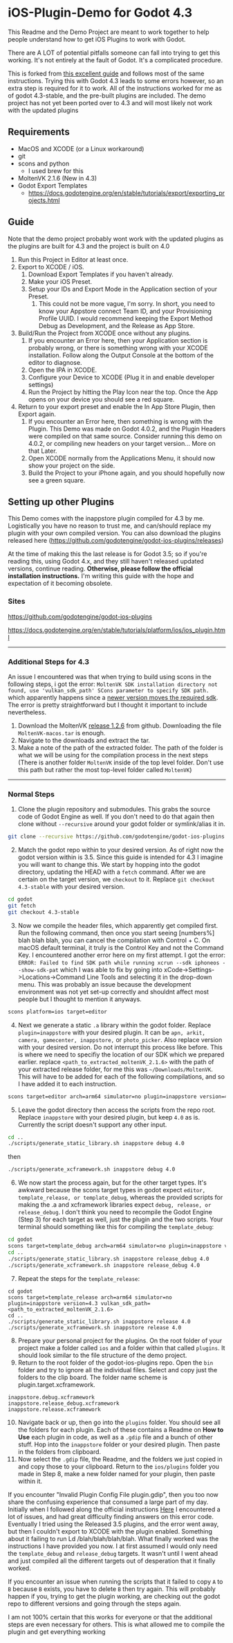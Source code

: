 # iOS-Plugin-Demo for Godot 4.3 #

This Readme and the Demo Project are meant to work together to help people understand how to get iOS Plugins to work with Godot.

There are A LOT of potential pitfalls someone can fall into trying to get this working. It's not entirely at the fault of Godot. It's a complicated procedure.

This is forked from [this excellent guide](https://github.com/LettucePie/ios-plugin-integrate-demo) and follows most of the same instructions. Trying this with Godot 4.3 leads to some errors however, so an extra step is required for it to work.
All of the instructions worked for me as of godot 4.3-stable, and the pre-built plugins are included. The demo project has not yet been ported over to 4.3 and will most likely not work with the updated plugins

## Requirements ##

* MacOS and XCODE (or a Linux workaround)
* git
* scons and python
	* I used brew for this
* MoltenVK 2.1.6 (New in 4.3)
* Godot Export Templates
	* https://docs.godotengine.org/en/stable/tutorials/export/exporting_projects.html

## Guide ##
Note that the demo project probably wont work with the updated plugins as the plugins are built for 4.3 and the project is built on 4.0

1. Run this Project in Editor at least once.
2. Export to XCODE / iOS.
	1. Download Export Templates if you haven't already.
	2. Make your iOS Preset.
	3. Setup your IDs and Export Mode in the Application section of your Preset.
		1. This could not be more vague, I'm sorry. In short, you need to know your Appstore connect Team ID, and your Provisioning Profile UUID. I would recommend keeping the Export Method Debug as Development, and the Release as App Store.
3. Build/Run the Project from XCODE once without any plugins.
	1. If you encounter an Error here, then your Application section is probably wrong, or there is something wrong with your XCODE installation. Follow along the Output Console at the bottom of the editor to diagnose.
	2. Open the IPA in XCODE.
	3. Configure your Device to XCODE (Plug it in and enable developer settings)
	4. Run the Project by hitting the Play Icon near the top. Once the App opens on your device you should see a red square.
4. Return to your export preset and enable the In App Store Plugin, then Export again.
	1. If you encounter an Error here, then something is wrong with the Plugin. This Demo was made on Godot 4.0.2, and the Plugin Headers were compiled on that same source. Consider running this demo on 4.0.2, or compiling new headers on your target version... More on that Later.
	2. Open XCODE normally from the Applications Menu, it should now show your project on the side.
	3. Build the Project to your iPhone again, and you should hopefully now see a green square.

## Setting up other Plugins ##

This Demo comes with the inappstore plugin compiled for 4.3 by me. Logistically you have no reason to trust me, and can/should replace my plugin with your own compiled version. You can also download the plugins released here (https://github.com/godotengine/godot-ios-plugins/releases)

At the time of making this the last release is for Godot 3.5; so if you're reading this, using Godot 4.x, and they still haven't released updated versions, continue reading. __Otherwise, please follow the official installation instructions.__ I'm writing this guide with the hope and expectation of it becoming obsolete.

### Sites ###

https://github.com/godotengine/godot-ios-plugins

https://docs.godotengine.org/en/stable/tutorials/platform/ios/ios_plugin.html

- - - -

### Additional Steps for 4.3 ###

An issue I encountered was that when trying to build using scons in the following steps, i got the error: `MoltenVK SDK installation directory not found, use 'vulkan_sdk_path' SCons parameter to specify SDK path.` which apparently happens since a [newer version moves the required sdk](https://github.com/godotengine/godot/pull/87305). The error is pretty straightforward but I thought it important to include nevertheless.

1. Download the MoltenVK [release 1.2.6](https://github.com/KhronosGroup/MoltenVK/releases/tag/v1.2.6) from github. Downloading the file `MoltenVK-macos.tar` is enough.
2. Navigate to the downloads and extract the tar.
3. Make a note of the path of the extracted folder. The path of the folder is what we will be using for the compilation process in the next steps (There is another folder `MoltenVK` inside of the top level folder. Don't use this path but rather the most top-level folder called `MoltenVK`)

- - - -

### Normal Steps ###

1. Clone the plugin repository and submodules. This grabs the source code of Godot Engine as well. If you don't need to do that again then clone without `--recursive` around your godot folder or symlink/alias it in.

```bash
git clone --recursive https://github.com/godotengine/godot-ios-plugins.git
```

2. Match the godot repo within to your desired version. As of right now the godot version within is 3.5. Since this guide is intended for 4.3 I imagine you will want to change this. We start by hopping into the godot directory, updating the HEAD with a `fetch` command. After we are certain on the target version, we `checkout` to it. Replace `git checkout 4.3-stable` with your desired version. 

```bash
cd godot
git fetch
git checkout 4.3-stable
```

3. Now we compile the header files, which apparently get compiled first. Run the following command, then once you start seeing [numbers%] blah blah blah, you can cancel the compilation with Control + C. On macOS default terminal, it truly is the Control Key and not the Command Key. I encountered another error here on my first attempt. I got the error: `ERROR: Failed to find SDK path while running xcrun --sdk iphoneos --show-sdk-pat` which I was able to fix by going into xCode->Settings->Locations->Command Line Tools and selecting it in the drop-down menu. This was probably an issue because the development environment was not yet set-up correctly and shouldnt affect most people but I thought to mention it anyways.

```bash
scons platform=ios target=editor
```

4. Next we generate a static `.a` library within the godot folder. Replace `plugin=inappstore` with your desired plugin. It can be `apn, arkit, camera, gamecenter, inappstore,` or `photo_picker`. Also replace version with your desired version. Do not interrupt this process like before. This is where we need to specifiy the location of our SDK which we prepared earlier. replace `<path_to_extracted_moltenVK_2.1.6>` with the path of your extracted release folder, for me this was `~/Downloads/MoltenVK`. This will have to be added for each of the following compilations, and so I have added it to each instruction.

```bash
scons target=editor arch=arm64 simulator=no plugin=inappstore version=4.3 vulkan_sdk_path=<path_to_extracted_moltenVK_2.1.6>
```

5. Leave the godot directory then access the scripts from the repo root. Replace `inappstore` with your desired plugin, but keep `4.0` as is. Currently the script doesn't support any other input.

```bash
cd ..
./scripts/generate_static_library.sh inappstore debug 4.0
```

then

```bash
./scripts/generate_xcframework.sh inappstore debug 4.0
```

6. We now start the process again, but for the other target types. It's awkward because the scons target types in godot expect `editor, template_release, or template_debug`, whereas the provided scripts for making the .a and xcframework libraries expect `debug, release, or release_debug`. I don't think you need to recompile the Godot Engine (Step 3) for each target as well, just the plugin and the two scripts. Your terminal should something like this for compiling the `template_debug`:

```bash
cd godot
scons target=template_debug arch=arm64 simulator=no plugin=inappstore version=4.3 vulkan_sdk_path=<path_to_extracted_moltenVK_2.1.6>
cd ..
./scripts/generate_static_library.sh inappstore release_debug 4.0
./scripts/generate_xcframework.sh inappstore release_debug 4.0
```

7. Repeat the steps for the `template_release`:

```
cd godot 
scons target=template_release arch=arm64 simulator=no plugin=inappstore version=4.3 vulkan_sdk_path=<path_to_extracted_moltenVK_2.1.6>
cd ..
./scripts/generate_static_library.sh inappstore release 4.0
./scripts/generate_xcframework.sh inappstore release 4.0
```

8. Prepare your personal project for the plugins. On the root folder of your project make a folder called `ios` and a folder within that called `plugins`. It should look similar to the file structure of the demo project.
9. Return to the root folder of the godot-ios-plugins repo. Open the `bin` folder and try to ignore all the individual files. Select and copy just the folders to the clip board. The folder name scheme is plugin.target.xcframework.

```
inappstore.debug.xcframework
inappstore.release_debug.xcframework
inappstore.release.xcframework
```

10. Navigate back or up, then go into the `plugins` folder. You should see all the folders for each plugin. Each of these contains a Readme on __How to Use__ each plugin in code, as well as a `.gdip` file and a bunch of other stuff. Hop into the `inappstore` folder or your desired plugin. Then paste in the folders from clipboard.
11. Now select the `.gdip` file, the Readme, and the folders we just copied in and copy those to your clipboard. Return to the `ios/plugins` folder you made in Step 8, make a new folder named for your plugin, then paste within it.

If you encounter "Invalid Plugin Config File plugin.gdip", then you too now share the confusing experience that consumed a large part of my day. Initially when I followed along the official instructions [Here](https://github.com/godotengine/godot-ios-plugins#instructions) I encountered a lot of issues, and had great difficulty finding answers on this error code. Eventually I tried using the Released 3.5 plugins, and the error went away, but then I couldn't export to XCODE with the plugin enabled. Something about it failing to run Ld /blah/blah/blah/blah. What finally worked was the instructions I have provided you now. I at first assumed I would only need the `template_debug` and `release_debug` targets. It wasn't until I went ahead and just compiled all the different targets out of desperation that it finally worked. 

If you encounter an issue when running the scripts that it failed to copy `A` to `B` because `B` exists, you have to delete `B` then try again. This will probably happen if you, trying to get the plugin working, are checking out the godot repo to different versions and going through the steps again.

I am not 100% certain that this works for everyone or that the additional steps are even necessary for others. This is what allowed me to compile the plugin and get everything working
